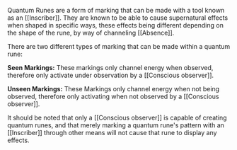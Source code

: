 Quantum Runes are a form of marking that can be made with a tool known as an [[Inscriber]]. They are known to be able to cause supernatural effects when shaped in specific ways, these effects being different depending on the shape of the rune, by way of channeling [[Absence]].

There are two different types of marking that can be made within a quantum rune:

**Seen Markings:**
These markings only channel energy when observed, therefore only activate under observation by a [[Conscious observer]].

**Unseen Markings:**
These Markings only channel energy when not being observed, therefore only activating when not observed by a [[Conscious observer]].


It should be noted that only a [[Conscious observer]] is capable of creating quantum runes, and that merely marking a quantum rune's pattern with an [[Inscriber]] through other means will not cause that rune to display any effects.